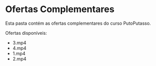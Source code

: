 # Ofertas Complementares

Esta pasta contém as ofertas complementares do curso PutoPutasso.

Ofertas disponíveis:
- 3.mp4
- 4.mp4
- 1.mp4
- 2.mp4